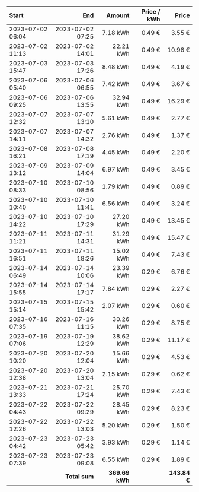 | Start            |              End |         Amount | Price / kWh |        Price |
| :--------------- | ---------------: | -------------: | ----------: | -----------: |
| 2023-07-02 06:04 | 2023-07-02 07:25 |       7.18 kWh |      0.49 € |       3.55 € |
| 2023-07-02 11:13 | 2023-07-02 14:01 |      22.21 kWh |      0.49 € |      10.98 € |
| 2023-07-03 15:47 | 2023-07-03 17:26 |       8.48 kWh |      0.49 € |       4.19 € |
| 2023-07-06 05:40 | 2023-07-06 06:55 |       7.42 kWh |      0.49 € |       3.67 € |
| 2023-07-06 09:25 | 2023-07-06 13:55 |      32.94 kWh |      0.49 € |      16.29 € |
| 2023-07-07 12:32 | 2023-07-07 13:10 |       5.61 kWh |      0.49 € |       2.77 € |
| 2023-07-07 14:11 | 2023-07-07 14:32 |       2.76 kWh |      0.49 € |       1.37 € |
| 2023-07-08 16:21 | 2023-07-08 17:19 |       4.45 kWh |      0.49 € |       2.20 € |
| 2023-07-09 13:12 | 2023-07-09 14:04 |       6.97 kWh |      0.49 € |       3.45 € |
| 2023-07-10 08:33 | 2023-07-10 08:56 |       1.79 kWh |      0.49 € |       0.89 € |
| 2023-07-10 10:40 | 2023-07-10 11:41 |       6.56 kWh |      0.49 € |       3.24 € |
| 2023-07-10 14:22 | 2023-07-10 17:29 |      27.20 kWh |      0.49 € |      13.45 € |
| 2023-07-11 11:21 | 2023-07-11 14:31 |      31.29 kWh |      0.49 € |      15.47 € |
| 2023-07-11 16:51 | 2023-07-11 18:26 |      15.02 kWh |      0.49 € |       7.43 € |
| 2023-07-14 06:49 | 2023-07-14 10:06 |      23.39 kWh |      0.29 € |       6.76 € |
| 2023-07-14 15:55 | 2023-07-14 17:17 |       7.84 kWh |      0.29 € |       2.27 € |
| 2023-07-15 15:14 | 2023-07-15 15:42 |       2.07 kWh |      0.29 € |       0.60 € |
| 2023-07-16 07:35 | 2023-07-16 11:15 |      30.26 kWh |      0.29 € |       8.75 € |
| 2023-07-19 07:06 | 2023-07-19 12:29 |      38.62 kWh |      0.29 € |      11.17 € |
| 2023-07-20 10:20 | 2023-07-20 12:04 |      15.66 kWh |      0.29 € |       4.53 € |
| 2023-07-20 12:38 | 2023-07-20 13:04 |       2.15 kWh |      0.29 € |       0.62 € |
| 2023-07-21 13:33 | 2023-07-21 17:24 |      25.70 kWh |      0.29 € |       7.43 € |
| 2023-07-22 04:43 | 2023-07-22 09:29 |      28.45 kWh |      0.29 € |       8.23 € |
| 2023-07-22 12:26 | 2023-07-22 13:03 |       5.20 kWh |      0.29 € |       1.50 € |
| 2023-07-23 04:42 | 2023-07-23 05:42 |       3.93 kWh |      0.29 € |       1.14 € |
| 2023-07-23 07:39 | 2023-07-23 09:08 |       6.55 kWh |      0.29 € |       1.89 € |
|                  |    **Total sum** | **369.69 kWh** |             | **143.84 €** |
